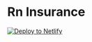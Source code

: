 # Rn Insurance
<a href="https://app.netlify.com/start/deploy?repository=https://github.com/hungryram/rn-insurance"><img src="https://www.netlify.com/img/deploy/button.svg" alt="Deploy to Netlify"></a>
